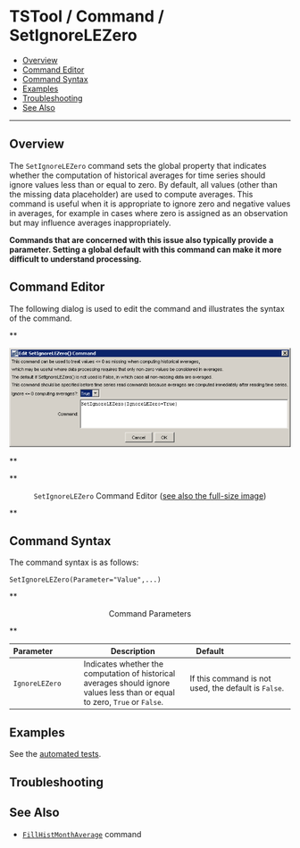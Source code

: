 # TSTool / Command / SetIgnoreLEZero #

* [Overview](#overview)
* [Command Editor](#command-editor)
* [Command Syntax](#command-syntax)
* [Examples](#examples)
* [Troubleshooting](#troubleshooting)
* [See Also](#see-also)

-------------------------

## Overview ##

The `SetIgnoreLEZero` command sets the global property that indicates whether
the computation of historical averages for time series
should ignore values less than or equal to zero.
By default, all values (other than the missing data placeholder) are used to compute averages.
This command is useful when it is appropriate to ignore zero and negative values in averages,
for example in cases where zero is assigned as an observation but may influence averages inappropriately.

**Commands that are concerned with this issue also typically provide a parameter.
Setting a global default with this command can make it more difficult to understand processing.**

## Command Editor ##

The following dialog is used to edit the command and illustrates the syntax of the command.

**<p style="text-align: center;">
![SetIgnoreLEZero](SetIgnoreLEZero.png)
</p>**

**<p style="text-align: center;">
`SetIgnoreLEZero` Command Editor (<a href="../SetIgnoreLEZero.png">see also the full-size image</a>)
</p>**

## Command Syntax ##

The command syntax is as follows:

```text
SetIgnoreLEZero(Parameter="Value",...)
```
**<p style="text-align: center;">
Command Parameters
</p>**

|**Parameter**&nbsp;&nbsp;&nbsp;&nbsp;&nbsp;&nbsp;&nbsp;&nbsp;&nbsp;&nbsp;&nbsp;|**Description**|**Default**&nbsp;&nbsp;&nbsp;&nbsp;&nbsp;&nbsp;&nbsp;&nbsp;&nbsp;&nbsp;&nbsp;&nbsp;&nbsp;&nbsp;&nbsp;&nbsp;&nbsp;&nbsp;&nbsp;&nbsp;&nbsp;&nbsp;&nbsp;&nbsp;&nbsp;&nbsp;&nbsp;|
|--------------|-----------------|-----------------|
|`IgnoreLEZero`|Indicates whether the computation of historical averages should ignore values less than or equal to zero, `True` or `False`.|If this command is not used, the default is `False`.|

## Examples ##

See the [automated tests](https://github.com/OpenCDSS/cdss-app-tstool-test/tree/master/test/regression/commands/general/SetIgnoreLEZero).

## Troubleshooting ##

## See Also ##

* [`FillHistMonthAverage`](../FillHistMonthAverage/FillHistMonthAverage.md) command
